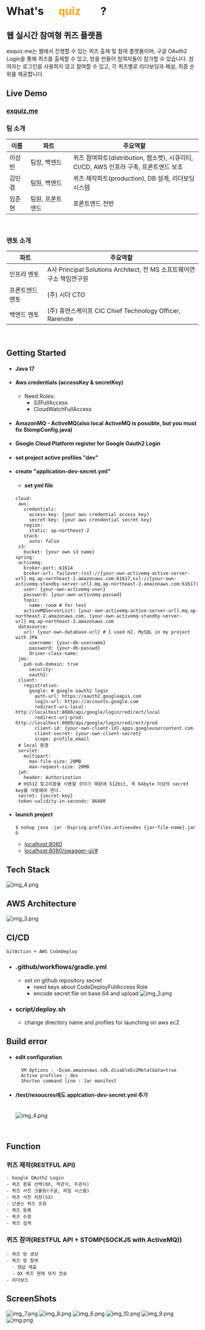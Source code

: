 # What's <span style="color:white">ex</span><span style="color:orange">quiz</span><span style="color:white">.me</span>?
## 웹 실시간 참여형 퀴즈 플랫폼
exquiz.me는 웹에서 진행할 수 있는 퀴즈 출제 및 참여 플랫폼이며, 구글 OAuth2 Login을 통해 퀴즈를 출제할 수 있고, 방을 만들어 참여자들이 참가할 수 있습니다. 참여자는 로그인을 사용하지 않고 참여할 수 있고, 각 퀴즈별로 리더보딩과 해설, 최종 순위를 제공합니다.

## Live Demo
### <a href="https://www.exquiz.me">exquiz.me</a>

### 팀 소개
| 이름   | 파트           | 주요역할                                                         |
|---------|--------------|--------------------------------------------------------------|
| 이상빈 | 팀장, 백엔드      | 퀴즈 참여파트(distribution, 웹소켓), 시큐리티, <br/>CI/CD, AWS 인프라 구축, 프론트엔드 보조 |
| 김민겸 | 팀원, 백엔드      | 퀴즈 제작파트(production), DB 설계, 리더보딩 시스템                         |
| 임준현 | 팀원, 프론트엔드    | 프론트엔드 전반                                                     |
<br>

### 멘토 소개
| 파트        | 주요역할                                                  |
|-----------|-------------------------------------------------------|
| 인프라 멘토    | A사 Principal Solutions Architect, 전 MS 소프트웨어연구소 책임연구원 |
| 프론트엔드 멘토   | (주) 시더 CTO                                            |
| 백엔드 멘토    | (주) 휴먼스케이프 CIC Chief Technology Officer, Rarenote     |
<br>

## Getting Started
- #### Java 17
- #### Aws credentials (accessKey & secretKey)
    - Need Roles:
        - S3FullAccess
        - CloudWatchFullAccess
- #### AmazonMQ - ActiveMQ(also local ActiveMQ is possible, but you must fix StompConfig.java)
- #### Google Cloud Platform register for Google Oauth2 Login
- #### set project active profiles "dev"
- #### create "application-dev-secret.yml"
  - #### set yml file
   ```
  cloud:
    aws:
      credentials:
        access-key: {your aws credential access key}
        secret-key: {your aws crendential secret key}
      region:
        static: ap-northeast-2
      stack:
        auto: false
    s3:
      bucket: {your own s3 name}
  spring:
    activemq:
      broker-port: 61614
      broker-url: failover:(ssl://{your-own-activemq-active-server-url}.mq.ap-northeast-2.amazonaws.com:61617,ssl://{your-own-activemq-standby-server-url}.mq.ap-northeast-2.amazonaws.com:61617)
      user: {your-own-activemq-user}
      password: {your-own-activemq-passwd}
      topic:
        name: room # for test
      activeMQServerList: {your-own-activemq-active-server-url}.mq.ap-northeast-2.amazonaws.com, {your-own-activemq-standby-server-url}.mq.ap-northeast-2.amazonaws.com
    datasource:
      url: {your-own-database-url} # I used H2, MySQL in my project with JPA
        username: {your-db-username}
        password: {your-db-passwd}
        driver-class-name: 
    jms:
      pub-sub-domain: true
        security:
        oauth2:
    client:
      registration:
        google: # google oauth2 login 
          auth-url: https://oauth2.googleapis.com
          login-url: https://accounts.google.com
          redirect-uri-local: http://localhost:8080/api/google/login/redirect/local
          redirect-uri-prod: http://localhost:8080/api/google/login/redirect/prod
          client-id: {your-own-client-id}.apps.googleusercontent.com
          client-secret: {your-own-client-secret}
          scope: profile,email
    # local 환경
    servlet:
      multipart:
        max-file-size: 20MB
        max-request-size: 20MB
    jwt:
      header: Authorization
    # HS512 알고리즘을 사용할 것이기 때문에 512bit, 즉 64byte 이상의 secret key를 사용해야 한다.
    secret: {secret-key}
    token-validity-in-seconds: 86400
    ```
  
- #### launch project
      $ nohup java -jar -Dspring.profiles.active=dev {jar-file-name}.jar &
      
  - <a href="http://localhost:8080">localhost:8080</a>
  - <a href="http://localhost:8080/swagger-ui/#">localhost:8080/swagger-ui/#</a>

## Tech Stack
![img_4.png](img_4.png)

[//]: # (<img src="https://img.shields.io/badge/Java-007396?style=for-the-badge&logo=java&logoColor=white"> <img src="https://img.shields.io/badge/springboot-6DB33F?style=for-the-badge&logo=springboot&logoColor=white">)

[//]: # (<img src="https://img.shields.io/badge/AWS-232F3E?style=for-the-badge&logo=Amazon&logoColor=white">)

[//]: # (<img src="https://img.shields.io/badge/MySQL-003545?style=for-the-badge&logo=MySQL&logoColor=white">)

[//]: # (<img src="https://img.shields.io/badge/ActiveMQ-ffc0cb?style=for-the-badge&logoColor=white">)

[//]: # ()
[//]: # (- ### 협업툴)

[//]: # (![Figma]&#40;https://img.shields.io/badge/figma-%23F24E1E.svg?style=for-the-badge&logo=figma&logoColor=white&#41;)

[//]: # (<img src="https://img.shields.io/badge/notion-000000?style=for-the-badge&logo=notion&logoColor=white">)

[//]: # (<img src="https://img.shields.io/badge/jira-0052CC?style=for-the-badge&logo=jira&logoColor=white">)


## AWS Architecture 
![img_3.png](img_3.png)

## CI/CD
    GitAction + AWS CodeDeploy
- ### .github/workflows/gradle.yml 
  - set on github repository secret
      - need keys about CodeDeployFullAccess Role
      - encode secret file on base 64 and upload
      ![img_3.png](images/img_3.png)
- ### script/deploy.sh
  - change directory name and profiles for launching on aws ec2

## Build error
  - #### edit configuration
          VM Options : -Dcom.amazonaws.sdk.disableEc2Metatdata=true
          Active profiles : dev  
          Shorten command line : Jar manifest
  - #### /test/resoucres에도 applcation-dev-secret.yml 추가
    <br>![img_4.png](images/img_4.png)
<br>

## Function
### 퀴즈 제작(RESTFUL API)
    - Google OAuth2 Login
    - 퀴즈 종류 선택(OX, 객관식, 주관식)
    - 퀴즈 사진 크롤링(구글, 파일 시스템)
    - 퀴즈 사진 저장(S3)
    - 넌센스 퀴즈 조회
    - 퀴즈 등록
    - 퀴즈 수정
    - 퀴즈 검색

### 퀴즈 참여(RESTFUL API + STOMP(SOCKJS with ActiveMQ))
    - 퀴즈 방 생성
    - 퀴즈 방 참여
      - 정답 제출
      - OX 퀴즈 현재 위치 전송
    - 리더보드

## ScreenShots
![img_7.png](img_7.png)
![img_8.png](img_8.png)
![img_6.png](img_6.png)
![img_10.png](img_10.png)
![img_9.png](img_9.png)
![img.png](img.png)
